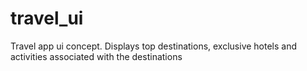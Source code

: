 # travel_ui
Travel app ui concept. Displays top destinations, exclusive hotels and activities associated with the destinations

